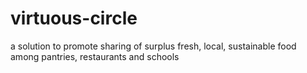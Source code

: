 # virtuous-circle
a solution to promote sharing of surplus fresh, local, sustainable food among pantries, restaurants and schools 


